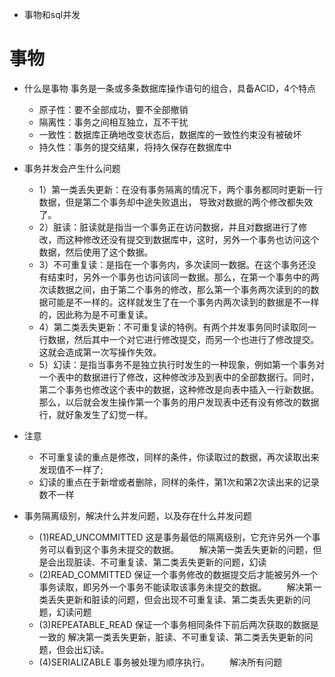 * 事物和sql并发

# 事物

- 什么是事物
事务是一条或多条数据库操作语句的组合，具备ACID，4个特点
    + 原子性：要不全部成功，要不全部撤销
    + 隔离性：事务之间相互独立，互不干扰
    + 一致性：数据库正确地改变状态后，数据库的一致性约束没有被破坏
    + 持久性：事务的提交结果，将持久保存在数据库中

- 事务并发会产生什么问题
    + 1）第一类丢失更新：在没有事务隔离的情况下，两个事务都同时更新一行数据，但是第二个事务却中途失败退出， 导致对数据的两个修改都失效了。
    + 2）脏读：脏读就是指当一个事务正在访问数据，并且对数据进行了修改，而这种修改还没有提交到数据库中，这时，另外一个事务也访问这个数据，然后使用了这个数据。
    + 3）不可重复读：是指在一个事务内，多次读同一数据。在这个事务还没有结束时，另外一个事务也访问该同一数据。那么，在第一个事务中的两次读数据之间，由于第二个事务的修改，那么第一个事务两次读到的的数据可能是不一样的。这样就发生了在一个事务内两次读到的数据是不一样的，因此称为是不可重复读。
    + 4）第二类丢失更新：不可重复读的特例。有两个并发事务同时读取同一行数据，然后其中一个对它进行修改提交，而另一个也进行了修改提交。这就会造成第一次写操作失效。
    + 5）幻读：是指当事务不是独立执行时发生的一种现象，例如第一个事务对一个表中的数据进行了修改，这种修改涉及到表中的全部数据行。同时，第二个事务也修改这个表中的数据，这种修改是向表中插入一行新数据。那么，以后就会发生操作第一个事务的用户发现表中还有没有修改的数据行，就好象发生了幻觉一样。

- 注意
    + 不可重复读的重点是修改，同样的条件，你读取过的数据，再次读取出来发现值不一样了;
    + 幻读的重点在于新增或者删除，同样的条件，第1次和第2次读出来的记录数不一样

- 事务隔离级别，解决什么并发问题，以及存在什么并发问题
    + (1)READ_UNCOMMITTED
        这是事务最低的隔离级别，它充许另外一个事务可以看到这个事务未提交的数据。
        　　解决第一类丢失更新的问题，但是会出现脏读、不可重复读、第二类丢失更新的问题，幻读
    + (2)READ_COMMITTED
        保证一个事务修改的数据提交后才能被另外一个事务读取，即另外一个事务不能读取该事务未提交的数据。
        　　解决第一类丢失更新和脏读的问题，但会出现不可重复读、第二类丢失更新的问题，幻读问题   
    + (3)REPEATABLE_READ
        保证一个事务相同条件下前后两次获取的数据是一致的
        解决第一类丢失更新，脏读、不可重复读、第二类丢失更新的问题，但会出幻读。
    + (4)SERIALIZABLE
        事务被处理为顺序执行。
    　　解决所有问题
